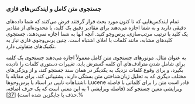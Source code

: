 ### جستجوی متن کامل و ایندکس‌های فازی

تمام ایندکس‌هایی که تا کنون مورد بحث قرار گرفتند فرض می‌کنند که شما داده‌های دقیقی دارید و به شما اجازه می‌دهند برای مقادیر دقیق یک کلید، یا محدوده‌ای از مقادیر یک کلید با ترتیب مرتب‌سازی، پرس‌وجو کنید. آنچه آنها به شما اجازه نمی‌دهند، جستجوی کلیدهای مشابه، مانند کلمات با املای اشتباه است. چنین پرس‌وجوی فازی نیاز به تکنیک‌های متفاوتی دارد.

به عنوان مثال، موتورهای جستجوی متن کامل معمولاً اجازه می‌دهند جستجوی یک کلمه برای شامل شدن مترادف‌های آن کلمه گسترش یابد، تغییرات دستوری کلمات را نادیده بگیرد، و برای وقوع کلمات نزدیک به یکدیگر در همان سند جستجو کند، و از ویژگی‌های مختلف دیگری که به تحلیل زبان‌شناختی متن بستگی دارند، پشتیبانی کند. برای مقابله با اشتباهات تایپی در اسناد یا پرس‌وجوها، Lucene قادر است متن را برای کلماتی با فاصله ویرایشی معین جستجو کند (فاصله ویرایشی 1 به این معنی است که یک حرف اضافه، حذف یا جایگزین شده است) [[37](ch03.html#McCandless2011wp)].% 